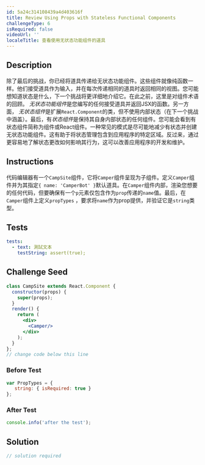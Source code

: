 ```yaml
---
id: 5a24c314108439a4d403616f
title: Review Using Props with Stateless Functional Components
challengeType: 6
isRequired: false
videoUrl: ''
localeTitle: 查看使用无状态功能组件的道具
---
```


## Description
<section id="description">除了最后的挑战，你已经将道具传递给无状态功能组件。这些组件就像纯函数一样。他们接受道具作为输入，并在每次传递相同的道具时返回相同的视图。您可能想知道状态是什么，下一个挑战将更详细地介绍它。在此之前，这里是对组件术语的回顾。 <em>无状态功能组件</em>是您编写的任何接受道具并返回JSX的函数。另一方面， <em>无状态组件</em>是扩展<code>React.Component</code>的类，但不使用内部状态（在下一个挑战中涵盖）。最后，有<em>状态组件</em>是保持其自身内部状态的任何组件。您可能会看到有状态组件简称为组件或React组件。一种常见的模式是尽可能地减少有状态并创建无状态功能组件。这有助于将状态管理包含到应用程序的特定区域。反过来，通过更容易地了解状态更改如何影响其行为，这可以改善应用程序的开发和维护。 </section>

## Instructions
<section id="instructions">代码编辑器有一个<code>CampSite</code>组件，它将<code>Camper</code>组件呈现为子组件。定义<code>Camper</code>组件并为其指定<code>{ name: &#39;CamperBot&#39; }</code>默认道具。在<code>Camper</code>组件内部，渲染您想要的任何代码，但要确保有一个<code>p</code>元素仅包含作为<code>prop</code>传递的<code>name</code>值。最后，在<code>Camper</code>组件上定义<code>propTypes</code> ，要求将<code>name</code>作为prop提供，并验证它是<code>string</code>类型。 </section>

## Tests
<section id='tests'>

```yml
tests:
  - text: 測試文本
    testString: assert(true);

```

</section>

## Challenge Seed
<section id='challengeSeed'>

<div id='jsx-seed'>

```jsx
class CampSite extends React.Component {
  constructor(props) {
    super(props);
  }
  render() {
    return (
      <div>
        <Camper/>
      </div>
    );
  }
};
// change code below this line

```

</div>

### Before Test
<div id='jsx-setup'>

```jsx
var PropTypes = {
   string: { isRequired: true }
};

```

</div>

### After Test
<div id='jsx-teardown'>

```js
console.info('after the test');
```

</div>

</section>

## Solution
<section id='solution'>

```js
// solution required
```
</section>
